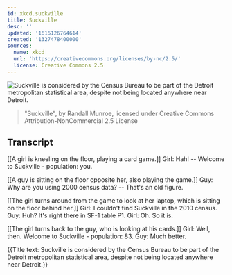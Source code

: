 ```yaml
---
id: xkcd.suckville
title: Suckville
desc: ''
updated: '1616126764614'
created: '1327478400000'
sources:
  name: xkcd
  url: 'https://creativecommons.org/licenses/by-nc/2.5/'
  license: Creative Commons 2.5
---
```

![Suckville is considered by the Census Bureau to be part of the Detroit metropolitan statistical area, despite not being located anywhere near Detroit.](https://imgs.xkcd.com/comics/suckville.png)
> "Suckville", by Randall Munroe, licensed under Creative Commons Attribution-NonCommercial 2.5 License

## Transcript
[[A girl is kneeling on the floor, playing a card game.]]
Girl: Hah! -- Welcome to Suckville - population: 
you.


[[A guy is sitting on the floor opposite her, also playing the game.]]
Guy: Why are you using 2000 census data? -- That's an old figure.

[[The girl turns around from the game to look at her laptop, which is sitting on the floor behind her.]]
Girl: I couldn't find Suckville in the 2010 census.
Guy: Huh? It's right there in SF-1 table P1.
Girl: Oh. So it is.

[[The girl turns back to the guy, who is looking at his cards.]]
Girl: Well, then. Welcome to Suckville - population: 83.
Guy: Much better.

{{Title text: Suckville is considered by the Census Bureau to be part of the Detroit metropolitan statistical area, despite not being located anywhere near Detroit.}}
